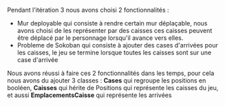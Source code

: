 Pendant l'itération 3 nous avons choisi 2 fonctionnalités :
  - Mur deployable qui consiste à rendre certain mur déplaçable, nous avons choisi de les représenter par des caisses 
    ces caisses peuvent être déplacé par le personnage lorsqu'il avance vers elles.
  - Probleme de Sokoban qui consiste à ajouter des cases d'arrivées pour les caisses, le jeu se termine lorsque toutes les 
    caisses sont sur une case d'arrivée

  Nous avons réussi à faire ces 2 fonctionnalités dans les temps, pour cela nous avons du ajouter 3 classes : **Cases** qui regroupe les positions en booléen, **Caisses** qui hérite de Positions qui représente les caisses du jeu, et aussi **EmplacementsCaisse** qui représente les arrivées

